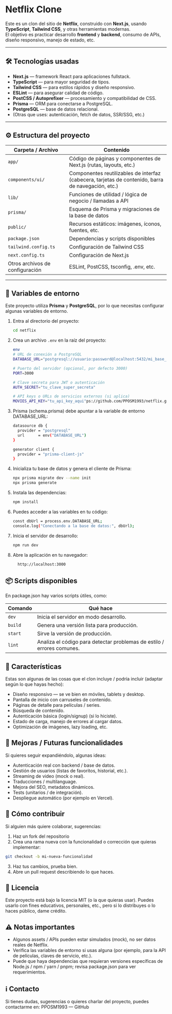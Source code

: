 # Netflix Clone

Este es un clon del sitio de **Netflix**, construido con **Next.js**, usando **TypeScript**, **Tailwind CSS**, y otras herramientas modernas.  
El objetivo es practicar desarrollo **frontend** y **backend**, consumo de APIs, diseño responsivo, manejo de estado, etc.

---

## 🛠 Tecnologías usadas

- **Next.js** — framework React para aplicaciones fullstack.  
- **TypeScript** — para mayor seguridad de tipos.  
- **Tailwind CSS** — para estilos rápidos y diseño responsivo.  
- **ESLint** — para asegurar calidad de código.  
- **PostCSS / Autoprefixer** — procesamiento y compatibilidad de CSS.  
- **Prisma** — ORM para conectarse a PostgreSQL.  
- **PostgreSQL** — base de datos relacional.  
- (Otras que uses: autenticación, fetch de datos, SSR/SSG, etc.)

---

## ⚙️ Estructura del proyecto

| Carpeta / Archivo     | Contenido |
|----------------------|-----------|
| `app/`               | Código de páginas y componentes de Next.js (rutas, layouts, etc.) |
| `components/ui/`     | Componentes reutilizables de interfaz (cabecera, tarjetas de contenido, barra de navegación, etc.) |
| `lib/`               | Funciones de utilidad / lógica de negocio / llamadas a API |
| `prisma/`            | Esquema de Prisma y migraciones de la base de datos |
| `public/`            | Recursos estáticos: imágenes, íconos, fuentes, etc. |
| `package.json`       | Dependencias y scripts disponibles |
| `tailwind.config.ts` | Configuración de Tailwind CSS |
| `next.config.ts`     | Configuración de Next.js |
| Otros archivos de configuración | ESLint, PostCSS, tsconfig, .env, etc. |

---

## 🔑 Variables de entorno

Este proyecto utiliza **Prisma** y **PostgreSQL**, por lo que necesitas configurar algunas variables de entorno.

1. Entra al directorio del proyecto:

   ```bash
   cd netflix
   ```

2. Crea un archivo `.env` en la raíz del proyecto:

   ```bash
   env
   # URL de conexión a PostgreSQL
   DATABASE_URL="postgresql://usuario:password@localhost:5432/mi_base_de_datos?schema=public"
   
   # Puerto del servidor (opcional, por defecto 3000)
   PORT=3000
   
   # Clave secreta para JWT o autenticación
   AUTH_SECRET="tu_clave_super_secreta"
   
   # API keys o URLs de servicios externos (si aplica)
   MOVIES_API_KEY="tu_api_key_aqui"ps://github.com/PPOSM1993/netflix.git
   ```


3. Prisma (schema.prisma) debe apuntar a la variable de entorno DATABASE_URL:

   ```bash
   datasource db {
     provider = "postgresql"
     url      = env("DATABASE_URL")
   }
   
   generator client {
     provider = "prisma-client-js"
   }
   ```

3. Inicializa tu base de datos y genera el cliente de Prisma:
   
   ```bash
   npx prisma migrate dev --name init
   npx prisma generate
   ```

4. Instala las dependencias:

   ```bash
   npm install
   ```

5. Puedes acceder a las variables en tu código:
   
   ```bash
   const dbUrl = process.env.DATABASE_URL;
   console.log("Conectando a la base de datos:", dbUrl);
   ```

5. Inicia el servidor de desarrollo:

   ```bash
   npm run dev
   ```

6. Abre la aplicación en tu navegador:
    ```bash
      http://localhost:3000
      ```

## 📦 Scripts disponibles

En package.json hay varios scripts útiles, como:

| Comando | Qué hace                                                               |
| ------- | ---------------------------------------------------------------------- |
| `dev`   | Inicia el servidor en modo desarrollo.                                 |
| `build` | Genera una versión lista para producción.                              |
| `start` | Sirve la versión de producción.                                        |
| `lint`  | Analiza el código para detectar problemas de estilo / errores comunes. |


## 📐 Características

Estas son algunas de las cosas que el clon incluye / podría incluir (adaptar según lo que hayas hecho):

- Diseño responsivo — se ve bien en móviles, tablets y desktop.
- Pantalla de inicio con carruseles de contenido.
- Páginas de detalle para películas / series.
- Búsqueda de contenido. 
- Autenticación básica (login/signup) (si lo hiciste).
- Estado de carga, manejo de errores al cargar datos.
- Optimización de imágenes, lazy loading, etc.

## 🔮 Mejoras / Futuras funcionalidades

Si quieres seguir expandiéndolo, algunas ideas:

- Autenticación real con backend / base de datos.
- Gestión de usuarios (listas de favoritos, historial, etc.).
- Streaming de video (mock o real).
- Traducciones / multilanguage.
- Mejora del SEO, metadatos dinámicos.
- Tests (unitarios / de integración).
- Despliegue automático (por ejemplo en Vercel).

## 📂 Cómo contribuir

Si alguien más quiere colaborar, sugerencias:

1. Haz un fork del repositorio
2. Crea una rama nueva con la funcionalidad o corrección que quieras implementar:

```bash
git checkout -b mi-nueva-funcionalidad
```

3. Haz tus cambios, prueba bien.
4. Abre un pull request describiendo lo que haces.

## 📄 Licencia

Este proyecto está bajo la licencia MIT (o la que quieras usar).
Puedes usarlo con fines educativos, personales, etc., pero si lo distribuyes o lo haces público, dame crédito.

## ⚠️ Notas importantes

- Algunos assets / APIs pueden estar simulados (mock), no ser datos reales de Netflix.
- Verifica las variables de entorno si usas alguna (por ejemplo, para la API de películas, claves de servicio, etc.).
- Puede que haya dependencias que requieran versiones específicas de Node.js / npm / yarn / pnpm; revisa package.json para   ver requerimientos.

## ℹ️ Contacto

Si tienes dudas, sugerencias o quieres charlar del proyecto, puedes contactarme en:
PPOSM1993 — GitHub

